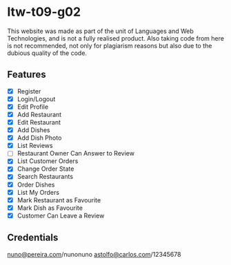 # ltw-t09-g02

This website was made as part of the unit of Languages and Web Technologies, and is not a fully realised product. Also taking code from here is not recommended, not only for plagiarism reasons but also due to the dubious quality of the code.

## Features

- [x] Register
- [x] Login/Logout
- [x] Edit Profile
- [x] Add Restaurant
- [x] Edit Restaurant
- [x] Add Dishes
- [x] Add Dish Photo
- [x] List Reviews
- [ ] Restaurant Owner Can Answer to Review
- [x] List Customer Orders
- [x] Change Order State
- [x] Search Restaurants
- [x] Order Dishes
- [x] List My Orders
- [x] Mark Restaurant as Favourite
- [x] Mark Dish as Favourite
- [x] Customer Can Leave a Review

## Credentials

nuno@pereira.com/nunonuno
astolfo@carlos.com/12345678